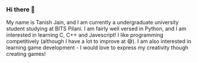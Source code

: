 ### Hi there 👋
My name is Tanish Jain, and I am currently a undergraduate university student studying at BITS Pilani.
I am fairly well versed in Python, and I am interested in learning C, C++ and Javescript! I like programming competitively (although I have a lot to improve at 😅).
I am also interested in learning game development - I would love to express my creativity though creating games!
